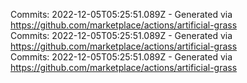 Commits: 2022-12-05T05:25:51.089Z - Generated via https://github.com/marketplace/actions/artificial-grass
<br>
Commits: 2022-12-05T05:25:51.089Z - Generated via https://github.com/marketplace/actions/artificial-grass
<br>
Commits: 2022-12-05T05:25:51.089Z - Generated via https://github.com/marketplace/actions/artificial-grass
<br>
